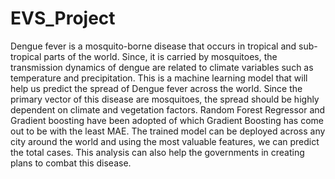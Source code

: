 # EVS_Project
Dengue fever is a mosquito-borne disease that occurs in tropical and sub-tropical parts of the world. Since, it is carried by mosquitoes, the transmission dynamics of dengue are related to climate variables such as temperature and precipitation. This is a machine learning model that will help us predict the spread of Dengue fever across the world. Since the primary vector of this disease are mosquitoes, the spread should be highly dependent on climate and vegetation factors.
Random Forest Regressor and Gradient boosting have been adopted of which Gradient Boosting has come out to be with the least MAE. The trained model can be deployed across any city around the world and using the most valuable features, we can predict the total cases. This analysis can also help the governments in creating plans to combat this disease.
